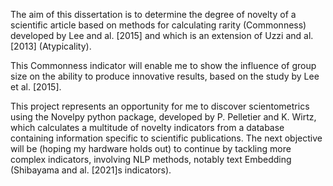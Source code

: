 The aim of this dissertation is to determine the degree of novelty of a scientific article based on methods for calculating rarity (Commonness) developed by Lee and al. [2015] and which is an extension of Uzzi and al. [2013] (Atypicality). 

This Commonness indicator will enable me to show the influence of group size on the ability to produce innovative results, based on the study by Lee et al. [2015].  

This project represents an opportunity for me to discover scientometrics using the Novelpy python package, developed by P. Pelletier and K. Wirtz, which calculates a multitude of novelty indicators from a database containing information specific to scientific publications. The next objective will be (hoping my hardware holds out) to continue by tackling more complex indicators, involving NLP methods, notably text Embedding (Shibayama and al. [2021]s indicators).
